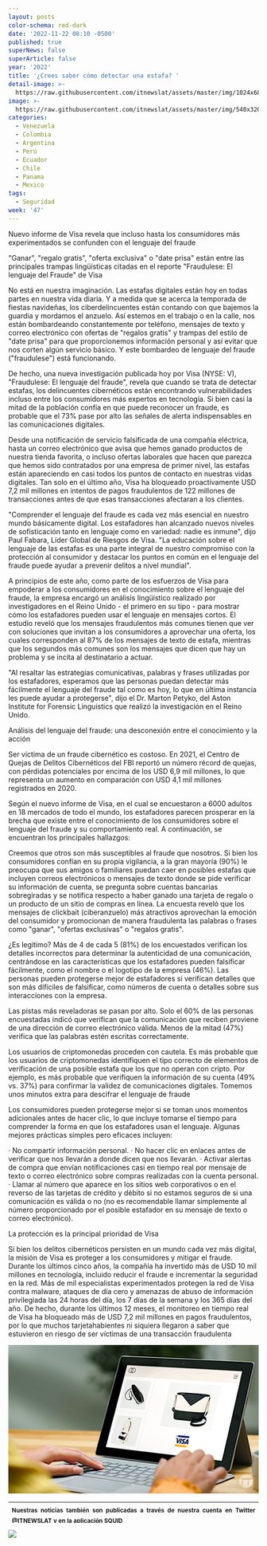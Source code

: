 ```yaml
---
layout: posts
color-schema: red-dark
date: '2022-11-22 08:10 -0500'
published: true
superNews: false
superArticle: false
year: '2022'
title: '¿Crees saber cómo detectar una estafa? '
detail-image: >-
  https://raw.githubusercontent.com/itnewslat/assets/master/img/1024x680/compras-visa-g.jpg
image: >-
  https://raw.githubusercontent.com/itnewslat/assets/master/img/540x320/compras-visa-p.jpg
categories:
  - Venezuela
  - Colombia
  - Argentina
  - Perú
  - Ecuador
  - Chile
  - Panama
  - Mexico
tags:
  - Seguridad
week: '47'
---
```

Nuevo informe de Visa revela que incluso hasta los consumidores más experimentados se confunden con el lenguaje del fraude

"Ganar", "regalo gratis", "oferta exclusiva" o "date prisa" están entre las principales trampas lingüísticas citadas en el reporte "Fraudulese: El lenguaje del Fraude" de Visa

No está en nuestra imaginación. Las estafas digitales están hoy en todas partes en nuestra vida diaria.  Y a medida que se acerca la temporada de fiestas navideñas, los ciberdelincuentes están contando con que bajemos la guardia y mordamos el anzuelo. Así estemos en el trabajo o en la calle, nos están bombardeando constantemente por teléfono, mensajes de texto y correo electrónico con ofertas de "regalos gratis" y trampas del estilo de "date prisa" para que proporcionemos información personal y así evitar que nos corten algún servicio básico. Y este bombardeo de lenguaje del fraude ("fraudulese") está funcionando.

De hecho, una nueva investigación publicada hoy por Visa (NYSE: V), "Fraudulese: El lenguaje del fraude", revela que cuando se trata de detectar estafas, los delincuentes cibernéticos están encontrando vulnerabilidades incluso entre los consumidores más expertos en tecnología. Si bien casi la mitad de la población confía en que puede reconocer un fraude, es probable que el 73% pase por alto las señales de alerta indispensables en las comunicaciones digitales. 

Desde una notificación de servicio falsificada de una compañía eléctrica, hasta un correo electrónico que avisa que hemos ganado productos de nuestra tienda favorita, o incluso ofertas laborales que hacen que parezca que hemos sido contratados por una empresa de primer nivel, las estafas están apareciendo en casi todos los puntos de contacto en nuestras vidas digitales. Tan solo en el último año, Visa ha bloqueado proactivamente USD 7,2 mil millones en intentos de pagos fraudulentos de 122 millones de transacciones antes de que esas transacciones afectaran a los clientes.

"Comprender el lenguaje del fraude es cada vez más esencial en nuestro mundo básicamente digital. Los estafadores han alcanzado nuevos niveles de sofisticación tanto en lenguaje como en variedad: nadie es inmune", dijo Paul Fabara, Líder Global de Riesgos de Visa.  "La educación sobre el lenguaje de las estafas es una parte integral de nuestro compromiso con la protección al consumidor y destacar los puntos en común en el lenguaje del fraude puede ayudar a prevenir delitos a nivel mundial".

A principios de este año, como parte de los esfuerzos de Visa para empoderar a los consumidores en el conocimiento sobre el lenguaje del fraude, la empresa encargó un análisis lingüístico realizado por investigadores en el Reino Unido - el primero en su tipo - para mostrar cómo los estafadores pueden usar el lenguaje en mensajes cortos. El estudio reveló que los mensajes fraudulentos más comunes tienen que ver con soluciones que invitan a los consumidores a aprovechar una oferta, los cuales corresponden al 87% de los mensajes de texto de estafa, mientras que los segundos más comunes son los mensajes que dicen que hay un problema y se incita al destinatario a actuar.

"Al resaltar las estrategias comunicativas, palabras y frases utilizadas por los estafadores, esperamos que las personas puedan detectar más fácilmente el lenguaje del fraude tal como es hoy, lo que en última instancia les puede ayudar a protegerse", dijo el Dr. Marton Petyko, del Aston Institute for Forensic Linguistics que realizó la investigación en el Reino Unido.

Análisis del lenguaje del fraude: una desconexión entre el conocimiento y la acción

Ser víctima de un fraude cibernético es costoso. En 2021, el Centro de Quejas de Delitos Cibernéticos del FBI reportó un número récord de quejas, con pérdidas potenciales por encima de los USD 6,9 mil millones, lo que representa un aumento en comparación con USD 4,1 mil millones registrados en 2020.

Según el nuevo informe de Visa, en el cual se encuestaron a 6000 adultos en 18 mercados de todo el mundo, los estafadores parecen prosperar en la brecha que existe entre el conocimiento de los consumidores sobre el lenguaje del fraude y su comportamiento real. A continuación, se encuentran los principales hallazgos:

Creemos que otros son más susceptibles al fraude que nosotros. Si bien los consumidores confían en su propia vigilancia, a la gran mayoría (90%) le preocupa que sus amigos o familiares puedan caer en posibles estafas que incluyen correos electrónicos o mensajes de texto donde se pide verificar su información de cuenta, se pregunta sobre cuentas bancarias sobregiradas y se notifica respecto a haber ganado una tarjeta de regalo o un producto de un sitio de compras en línea.
La encuesta reveló que los mensajes de clickbait (ciberanzuelo) más atractivos aprovechan la emoción del consumidor y promocionan de manera fraudulenta las palabras o frases como "ganar", "ofertas exclusivas" o "regalos gratis".

¿Es legítimo? Más de 4 de cada 5 (81%) de los encuestados verifican los detalles incorrectos para determinar la autenticidad de una comunicación, centrándose en las características que los estafadores pueden falsificar fácilmente, como el nombre o el logotipo de la empresa (46%). Las personas pueden protegerse mejor de estafadores si verifican detalles que son más difíciles de falsificar, como números de cuenta o detalles sobre sus interacciones con la empresa.
 
Las pistas más reveladoras se pasan por alto. Solo el 60% de las personas encuestadas indicó que verifican que la comunicación que reciben proviene de una dirección de correo electrónico válida. Menos de la mitad (47%) verifica que las palabras estén escritas correctamente. 
 
Los usuarios de criptomonedas proceden con cautela. Es más probable que los usuarios de criptomonedas identifiquen el tipo correcto de elementos de verificación de una posible estafa que los que no operan con cripto. Por ejemplo, es más probable que verifiquen la información de su cuenta (49% vs. 37%) para confirmar la validez de comunicaciones digitales.
Tomemos unos minutos extra para descifrar el lenguaje de fraude

Los consumidores pueden protegerse mejor si se toman unos momentos adicionales antes de hacer clic, lo que incluye tomarse el tiempo para comprender la forma en que los estafadores usan el lenguaje. Algunas mejores prácticas simples pero eficaces incluyen: 

·       No compartir información personal. 
·       No hacer clic en enlaces antes de verificar que nos llevarán a donde dicen que nos llevarán. 
·       Activar alertas de compra que envían notificaciones casi en tiempo real por mensaje de texto o correo electrónico sobre compras realizadas con la cuenta personal. 
·       Llamar al número que aparece en los sitios web corporativos o en el reverso de las tarjetas de crédito y débito si no estamos seguros de si una comunicación es válida o no (no es recomendable llamar simplemente al número proporcionado por el posible estafador en su mensaje de texto o correo electrónico). 

La protección es la principal prioridad de Visa

Si bien los delitos cibernéticos persisten en un mundo cada vez más digital, la misión de Visa es proteger a los consumidores y mitigar el fraude. Durante los últimos cinco años, la compañía ha invertido más de USD 10 mil millones en tecnología, incluido reducir el fraude e incrementar la seguridad en la red. Más de mil especialistas experimentados protegen la red de Visa contra malware, ataques de día cero y amenazas de abuso de información privilegiada las 24 horas del día, los 7 días de la semana y los 365 días del año. De hecho, durante los últimos 12 meses, el monitoreo en tiempo real de Visa ha bloqueado más de USD 7,2 mil millones en pagos fraudulentos, por lo que muchos tarjetahabientes ni siquiera llegaron a saber que estuvieron en riesgo de ser víctimas de una transacción fraudulenta

![](https://raw.githubusercontent.com/itnewslat/assets/master/img/540x320/compras-visa-p.jpg)

<table style="height: 42px;" width="569">
<tbody>
<tr>
<td style="text-align: justify;"><sub><strong>Nuestras noticias también son publicadas a través de nuestra cuenta en Twitter <a href="https://twitter.com/itnewslat?lang=es">@ITNEWSLAT</a> y en la aplicación <a href="https://squidapp.co/en/">SQUID</a></strong></sub></td>
</tr>
</tbody>
</table>

<img src="https://tracker.metricool.com/c3po.jpg?hash=56f88a41e39ab42c063cc51676587a04"/>